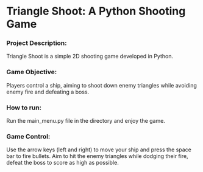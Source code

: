 # **Triangle Shoot: A Python Shooting Game**

### Project Description:

Triangle Shoot is a simple 2D shooting game developed in Python. 

### Game Objective:

Players control a ship, aiming to shoot down enemy triangles while avoiding enemy fire and defeating a boss. 

### How to run:
Run the main_menu.py file in the directory and enjoy the game.

### Game Control:
Use the arrow keys (left and right) to move your ship and press the space bar to fire bullets. Aim to hit the enemy triangles while dodging their fire, defeat the boss to score as high as possible.

